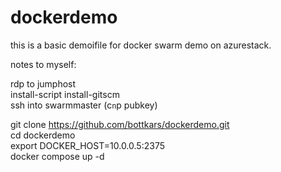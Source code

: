 # dockerdemo
this is a basic demoifile for docker swarm demo on azurestack.

notes to myself:  

rdp to jumphost  
install-script install-gitscm  
ssh into swarmmaster (c`n`p pubkey)  

git clone https://github.com/bottkars/dockerdemo.git  
cd dockerdemo  
export DOCKER_HOST=10.0.0.5:2375  
docker compose up -d  
